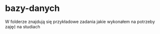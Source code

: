 # bazy-danych
W folderze znajdują się przykładowe zadania jakie wykonałem na potrzeby zajęć na studiach
